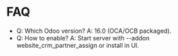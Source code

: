 # FAQ

- Q: Which Odoo version? A: 16.0 (OCA/OCB packaged).
- Q: How to enable? A: Start server with --addon website_crm_partner_assign or install in UI.
